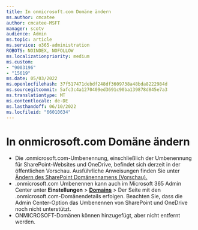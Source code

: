 ```yaml
---
title: In onmicrosoft.com Domäne ändern
ms.author: cmcatee
author: cmcatee-MSFT
manager: scotv
audience: Admin
ms.topic: article
ms.service: o365-administration
ROBOTS: NOINDEX, NOFOLLOW
ms.localizationpriority: medium
ms.custom:
- "9003196"
- "15619"
ms.date: 05/03/2022
ms.openlocfilehash: 37f517471debdf248df3609738a48bda8222984d
ms.sourcegitcommit: 5afc3c4a1270409ed3691c90ba139878d845e7a3
ms.translationtype: MT
ms.contentlocale: de-DE
ms.lasthandoff: 06/10/2022
ms.locfileid: "66010634"
---
```

# <a name="change-to-onmicrosoftcom-domain"></a>In onmicrosoft.com Domäne ändern

- Die .onmicrosoft.com-Umbenennung, einschließlich der Umbenennung für SharePoint-Websites und OneDrive, befindet sich derzeit in der öffentlichen Vorschau. Ausführliche Anweisungen finden Sie unter [Ändern des SharePoint Domänennamens (Vorschau).](https://docs.microsoft.com/sharepoint/change-your-sharepoint-domain-name)
- .onmicrosoft.com Umbenennen kann auch im Microsoft 365 Admin Center unter **Einstellungen** >  [**Domains**](https://admin.microsoft.com/AdminPortal/Home?ref=Domains) > Der Seite mit den .onmicrosoft.com-Domänendetails erfolgen. Beachten Sie, dass die Admin Center-Option das Umbenennen von SharePoint und OneDrive noch nicht unterstützt.
- ONMICROSOFT-Domänen können hinzugefügt, aber nicht entfernt werden.

